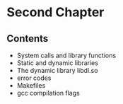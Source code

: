 # Second Chapter

## Contents

* System calls and library functions
* Static and dynamic libraries
* The dynamic library libdl.so
* error codes
* Makefiles
* gcc compilation flags

